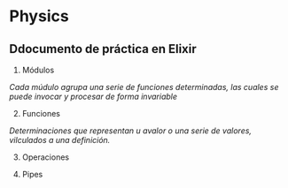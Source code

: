 # Physics

## Ddocumento de práctica en Elixir

 1. Módulos

   *Cada múdulo agrupa una serie de funciones determinadas, las cuales se puede invocar y procesar de forma invariable*

 2. Funciones
   
   *Determinaciones que representan u avalor o una serie de valores, vilculados a una definición.*

 3. Operaciones
   
 4. Pipes

